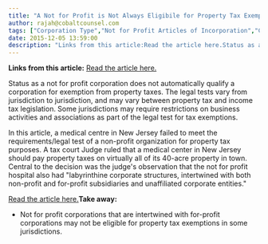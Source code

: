 ```yaml
---
title: "A Not for Profit is Not Always Eligibile for Property Tax Exemptions"
author: rajah@cobaltcounsel.com
tags: ["Corporation Type","Not for Profit Articles of Incorporation","Company Formation","Rajah"]
date: 2015-12-05 13:59:00
description: "Links from this article:Read the article here.Status as a not for profit corporation does not automatically qualify a corporation for exemption..."
---
```


**Links from this article:**
[Read the article here.](http://www.nj.com/morris/index.ssf/2015/06/morristown_medical_center_loses_tax_case_raising_f.html)

Status as a not for profit corporation does not automatically qualify a corporation for exemption from property taxes. The legal tests vary from jurisdiction to jurisdiction, and may vary between property tax and income tax legislation. Some jurisdictions may require restrictions on business activities and associations as part of the legal test for tax exemptions.

In this article, a medical centre in New Jersey failed to meet the requirements/legal test of a non-profit organization for property tax purposes. A tax court Judge ruled that a medical center in New Jersey should pay property taxes on virtually all of its 40-acre property in town. Central to the decision was the judge's observation that the not for profit hospital also had "labyrinthine corporate structures, intertwined with both non-profit and for-profit subsidiaries and unaffiliated corporate entities."

[Read the article here.](http://www.nj.com/morris/index.ssf/2015/06/morristown_medical_center_loses_tax_case_raising_f.html)**Take away:**
- Not for profit corporations that are intertwined with for-profit corporations may not be eligible for property tax exemptions in some jurisdictions.

 